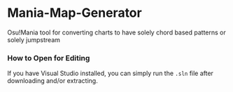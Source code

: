 # Mania-Map-Generator
Osu!Mania tool for converting charts to have solely chord based patterns or solely jumpstream

### How to Open for Editing
If you have Visual Studio installed, you can simply run the `.sln` file after downloading and/or extracting.
